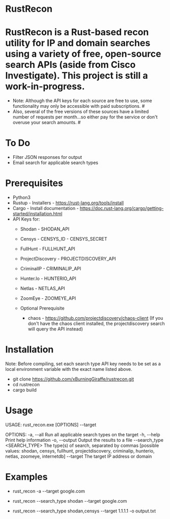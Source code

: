 # RustRecon #

# RustRecon is a Rust-based recon utility for IP and domain searches using a variety of free, open-source search APIs (aside from Cisco Investigate). This project is still a work-in-progress.

- Note: Although the API keys for each source are free to use, some functionality may only be accessible with paid subscriptions. #
- Also, several of the free versions of these sources have a limited number of requests per month...so either pay for the service or don't overuse your search amounts. #

# To Do #
- Filter JSON responses for output
- Email search for applicable search types

# Prerequisites #
- Python3
- Rustup - Installers -  https://rust-lang.org/tools/install
- Cargo - Install documentation - https://doc.rust-lang.org/cargo/getting-started/installation.html
- API Keys for:
  - Shodan - SHODAN_API
  - Censys - CENSYS_ID
           - CENSYS_SECRET
  - FullHunt - FULLHUNT_API
  - ProjectDiscovery - PROJECTDISCOVERY_API
  - CriminalIP - CRIMINALIP_API
  - Hunter.Io - HUNTERIO_API
  - Netlas - NETLAS_API
  - ZoomEye - ZOOMEYE_API
 
  - Optional Prerequisite
      * chaos - https://github.com/projectdiscovery/chaos-client
   (If you don't have the chaos client installed, the projectdiscovery search will query the API instead)

# Installation #
Note: Before compiling, set each search type API key needs to be set as a local environment variable with the exact name listed above.

 - git clone https://github.com/xBurningGiraffe/rustrecon.git
 - cd rustrecon
 - cargo build

# Usage #

USAGE:
    rust_recon.exe [OPTIONS] --target <TARGET>

OPTIONS:
    -a, --all                          Run all applicable search types on the target
    -h, --help                         Print help information
    -o, --output <FILE>                Output the results to a file
        --search_type <SEARCH_TYPE>    The type(s) of search, separated by commas [possible values:
                                       shodan, censys, fullhunt, projectdiscovery, criminalip,
                                       hunterio, netlas, zoomeye, internetdb]
        --target <TARGET>              The target IP address or domain


# Examples #

- rust_recon -a --target google.com

- rust_recon --search_type shodan --target google.com

- rust_recon --search_type shodan,censys --target 1.1.1.1 -o output.txt

